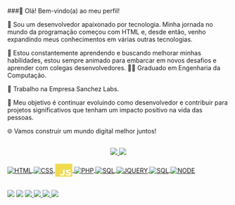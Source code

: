 
###👋 Olá! Bem-vindo(a) ao meu perfil!

🚀 Sou um desenvolvedor apaixonado por tecnologia. Minha jornada no mundo da programação começou com HTML e, desde então, venho expandindo meus conhecimentos em várias outras tecnologias.</p> 
🌱 Estou constantemente aprendendo e buscando melhorar minhas habilidades, estou sempre animado para embarcar em novos desafios e aprender com colegas desenvolvedores.
👨‍🎓 Graduado em Engenharia da Computação. </p> 
💼 Trabalho na Empresa Sanchez Labs. </p> 
🎯 Meu objetivo é continuar evoluindo como desenvolvedor e contribuir para projetos significativos que tenham um impacto positivo na vida das pessoas.</p> 
🌐 Vamos construir um mundo digital melhor juntos! </p> 
  ##
<div align="center" display="flex">
  <a href="https://github.com/deiviuilian">
  <img flex="1" height="180em" src="https://github-readme-stats.vercel.app/api?username=deiviuilian&show_icons=true&theme=dracula&include_all_commits=true&count_private=true"/>
  <img flex="2" height="180em" src="https://github-readme-stats.vercel.app/api/top-langs/?username=deiviuilian&layout=compact&langs_count=7&theme=dracula"/>
</div>

<div style="display: inline_block"><br>
  <img align="center" alt="HTML" height="40" width="40" src="https://cdn.jsdelivr.net/gh/devicons/devicon/icons/html5/html5-original-wordmark.svg" />          
  <img align="center" alt="CSS" height="40" width="40" src="https://cdn.jsdelivr.net/gh/devicons/devicon/icons/css3/css3-original-wordmark.svg" />          
  <img align="center" alt="JS" height="30" width="40" src="https://raw.githubusercontent.com/devicons/devicon/master/icons/javascript/javascript-plain.svg"> 
  <img align="center" alt="PHP" height="40" width="40" src="https://cdn.jsdelivr.net/gh/devicons/devicon/icons/php/php-original.svg"/>
  <img align="center" alt="SQL" height="30" width="40" src="https://www.svgrepo.com/show/331761/sql-database-sql-azure.svg"/> 
  <img align="center" alt="JQUERY" height="40" width="40" src="https://cdn.jsdelivr.net/gh/devicons/devicon/icons/jquery/jquery-plain-wordmark.svg" />
  <img align="center" alt="SQL" height="30" width="40" src="https://cdn.jsdelivr.net/gh/devicons/devicon/icons/bootstrap/bootstrap-original-wordmark.svg" />
  <img align="center" alt="NODE" height="30" width="40" src="https://cdn.jsdelivr.net/gh/devicons/devicon/icons/nodejs/nodejs-original.svg" />
          
          
  ##
 
<div> 
    <a href="https://www.linkedin.com/in/deividi/" target="_blank"><img src="https://img.shields.io/badge/-LinkedIn-%230077B5?style=for-the-badge&logo=linkedin&logoColor=white" target="_blank"></a> 
  <a href="https://www.instagram.com/deiviuilian/" target="_blank"><img src="https://img.shields.io/badge/-Instagram-%23E4405F?style=for-the-badge&logo=instagram&logoColor=white" target="_blank"></a>
  <a href = "/www.facebook.com/deividi.marangoni"><img src="https://img.shields.io/badge/-Facebook-%23333?style=for-the-badge&logo=Facebook&logoColor=white" target="_blank"</a>
  <a href = "mailto:deividiuilian@gmail.com"><img src="https://img.shields.io/badge/-Gmail-%23333?style=for-the-badge&logo=gmail&logoColor=white" target="_blank"</a>
  <a href = "https://wa.me/message/NJUPQI7EVEX7L1"><img src="https://img.shields.io/badge/-WhatsApp-%23333?style=for-the-badge&logo=whastapp&logoColor=white" target="_blank"</a>
  <a href = "https://wa.me/message/NJUPQI7EVEX7L1"><img src="https://img.shields.io/badge/-Discord-%23333?style=for-the-badge&logo=whastapp&logoColor=white" target="_blank"</a>
     
  ##
 
</div>
